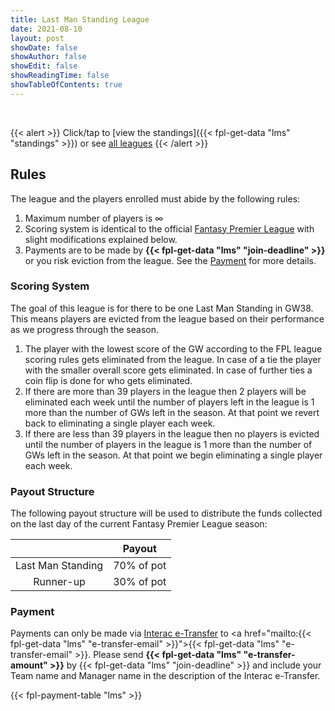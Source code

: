 ```yaml
---
title: Last Man Standing League
date: 2021-08-10
layout: post
showDate: false
showAuthor: false
showEdit: false
showReadingTime: false
showTableOfContents: true
---
```


<br>

{{< alert >}}
Click/tap to [view the standings]({{< fpl-get-data "lms" "standings" >}}) or see [all leagues](../)
{{< /alert >}}

## Rules

The league and the players enrolled must abide by the following rules:

1. Maximum number of players is &#8734;
2. Scoring system is identical to the official [Fantasy Premier League](https://fantasy.premierleague.com/help/rules)
with slight modifications explained below.
3. Payments are to be made by **{{< fpl-get-data "lms" "join-deadline" >}}** or you risk eviction from the league.
See the [Payment](#payment) for more details.

### Scoring System

The goal of this league is for there to be one Last Man Standing in GW38. This means players are evicted from the league
based on their performance as we progress through the season.

1. The player with the lowest score of the GW according to the FPL league scoring rules gets eliminated from the league.
In case of a tie the player with the smaller overall score gets eliminated. In case of further ties a coin flip is done
for who gets eliminated.
2. If there are more than 39 players in the league then 2 players will be eliminated each week until the number of
players left in the league is 1 more than the number of GWs left in the season. At that point we revert back to
eliminating a single player each week.
3. If there are less than 39 players in the league then no players is evicted until the number of players in the league
is 1 more than the number of GWs left in the season. At that point we begin eliminating a single player each week.


### Payout Structure

The following payout structure will be used to distribute the funds collected on the last day of the current Fantasy
Premier League season:

|                   | Payout       | 
|:-----------------:|:------------:|
| Last Man Standing | 70% of pot   |
| Runner-up         | 30% of pot   |

### Payment

Payments can only be made via [Interac e-Transfer](https://interac.ca/en/interac-e-transfer-consumer.html) to 
<a href="mailto:{{< fpl-get-data "lms" "e-transfer-email" >}}">{{< fpl-get-data "lms" "e-transfer-email" >}}</a>.
Please send **{{< fpl-get-data "lms" "e-transfer-amount" >}}** by {{< fpl-get-data "lms" "join-deadline" >}} and
include your Team name and Manager name in the description of the Interac e-Transfer.

{{< fpl-payment-table "lms" >}}
